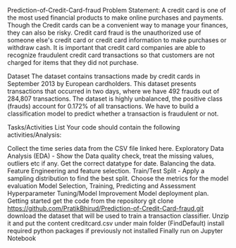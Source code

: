 Prediction-of-Credit-Card-fraud
Problem Statement:
A credit card is one of the most used financial products to make online purchases and payments. Though the Credit cards can be a convenient way to manage your finances, they can also be risky. Credit card fraud is the unauthorized use of someone else's credit card or credit card information to make purchases or withdraw cash. It is important that credit card companies are able to recognize fraudulent credit card transactions so that customers are not charged for items that they did not purchase.

Dataset
The dataset contains transactions made by credit cards in September 2013 by European cardholders. This dataset presents transactions that occurred in two days, where we have 492 frauds out of 284,807 transactions. The dataset is highly unbalanced, the positive class (frauds) account for 0.172% of all transactions. We have to build a classification model to predict whether a transaction is fraudulent or not.

Tasks/Activities List
Your code should contain the following activities/Analysis:

Collect the time series data from the CSV file linked here.
Exploratory Data Analysis (EDA) - Show the Data quality check, treat the missing values, outliers etc if any.
Get the correct datatype for date.
Balancing the data.
Feature Engineering and feature selection.
Train/Test Split - Apply a sampling distribution to find the best split.
Choose the metrics for the model evaluation
Model Selection, Training, Predicting and Assessment
Hyperparameter Tuning/Model Improvement
Model deployment plan.
Getting started
get the code from the repository
git clone https://github.com/PratikBhirud/Prediction-of-Credit-Card-fraud.git
download the dataset that will be used to train a transaction classifier. Unzip it and put the content creditcard.csv under main folder (FindDefault)
install required python packages if previously not installed
Finally run on Jupyter Notebook
